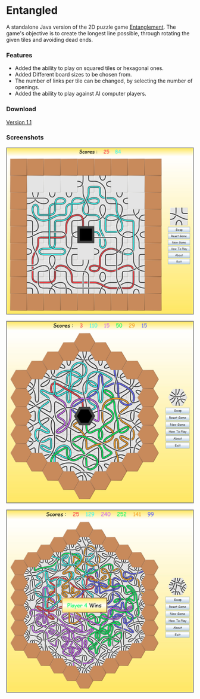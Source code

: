 # Entangled

A standalone Java version of the 2D puzzle game [Entanglement](http://entanglement.gopherwoodstudios.com/). The game's objective is to create the longest line possible, through rotating the given tiles and avoiding dead ends.

### Features

* Added the ability to play on squared tiles or hexagonal ones.
* Added Different board sizes to be chosen from.
* The number of links per tile can be changed, by selecting the number of openings.
* Added the ability to play against AI computer players.

### Download

[Version 1.1](https://github.com/bishoybassem/entanglement/releases/download/v1.1/Entangled.jar)

### Screenshots

![screen1](/screenshots/screen1.jpg)

![screen2](/screenshots/screen2.jpg)

![screen3](/screenshots/screen3.jpg)